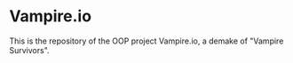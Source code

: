# Vampire.io

This is the repository of the OOP project Vampire.io, a demake of "Vampire Survivors".